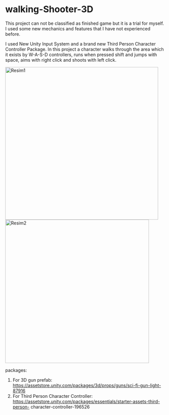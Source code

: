 # walking-Shooter-3D

This project can not be classified as finished game but it is a trial for myself. I used some new mechanics and features that I have not experienced before.

I used New Unity Input System and a brand new Third Person Character Controller Package. 
In this project a character walks through the area which it exists by W-A-S-D controllers, runs when pressed shift and jumps with space, aims with right click and
shoots with left click. 


<img width="483" alt="Resim1" src="https://user-images.githubusercontent.com/55497058/147157908-c07dc737-21d7-403a-aab6-c5e94eeadd8e.png">

<img width="454" alt="Resim2" src="https://user-images.githubusercontent.com/55497058/147157917-acf84af9-0517-41ff-b80f-0b97d6f25304.png">



packages:


1) For 3D gun prefab:
https://assetstore.unity.com/packages/3d/props/guns/sci-fi-gun-light-87916
2) For Third Person Character Controller:
https://assetstore.unity.com/packages/essentials/starter-assets-third-person-
character-controller-196526
